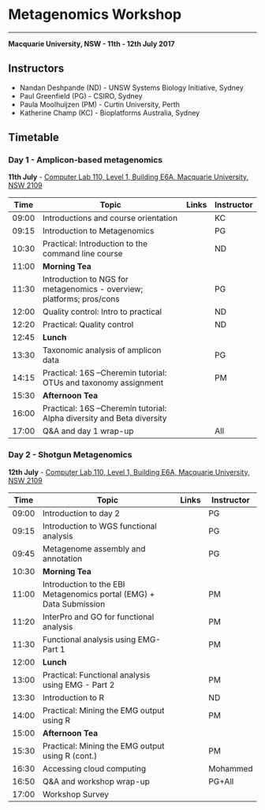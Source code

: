 # Metagenomics Workshop

---
**Macquarie University, NSW - 11th - 12th July 2017**


## Instructors

* Nandan Deshpande (ND) - UNSW Systems Biology Initiative, Sydney
* Paul Greenfield (PG) - CSIRO, Sydney  
* Paula Moolhuijzen (PM) - Curtin University, Perth
* Katherine Champ (KC) - Bioplatforms Australia, Sydney

## Timetable
### Day 1 - Amplicon-based metagenomics
**11th July** - [Computer Lab 110, Level 1, Building E6A, Macquarie University, NSW 2109](https://goo.gl/maps/HQ1F6ZwZ1152)

| **Time** | **Topic** | **Links** | **Instructor** |
| -------- | --------- | --------- | ----------- |
|09:00|Introductions and course orientation||KC|
|09:15|Introduction to Metagenomics||PG|
|10:30|Practical: Introduction to the command line course||ND|
|11:00|**Morning Tea**|
|11:30|Introduction to NGS for metagenomics - overview; platforms; pros/cons||PG|
|12:00|Quality control: Intro to practical||ND|
|12:20|Practical: Quality control||ND|
|12:45|**Lunch**|
|13:30|Taxonomic analysis of amplicon data ||PG|
|14:15|Practical: 16S –Cheremin tutorial: OTUs and taxonomy assignment||PM|
|15:30|**Afternoon Tea**|
|16:00|Practical: 16S –Cheremin tutorial: Alpha diversity and Beta diversity|||PM
|17:00|Q&A and day 1 wrap-up||All|


### Day 2 - Shotgun Metagenomics
**12th July** - [Computer Lab 110, Level 1, Building E6A, Macquarie University, NSW 2109](https://goo.gl/maps/HQ1F6ZwZ1152)

| **Time** | **Topic** | **Links** | **Instructor** |
| -------- | --------- | --------- | ----------- |
|09:00|Introduction to day 2||PG|
|09:15|Introduction to WGS functional analysis||PG|
|09:45|Metagenome assembly and annotation||PG|
|10:30|**Morning Tea**|
|11:00|Introduction to the EBI Metagenomics portal (EMG) + Data Submission ||PM|
|11:20|InterPro and GO for functional analysis||PM|
|11:30|Functional analysis using EMG- Part 1 ||PM|
|12:00|**Lunch**|
|13:00|Practical: Functional analysis using EMG - Part 2 ||PM|
|13:30|Introduction to R||ND|
|14:00|Practical: Mining the EMG output using R||PM|
|15:00|**Afternoon Tea**|
|15:30|Practical: Mining the EMG output using R (cont.)||PM|
|16:30|Accessing cloud computing||Mohammed|
|16:50|Q&A and workshop wrap-up||PG+All|
|17:00|Workshop Survey|||
